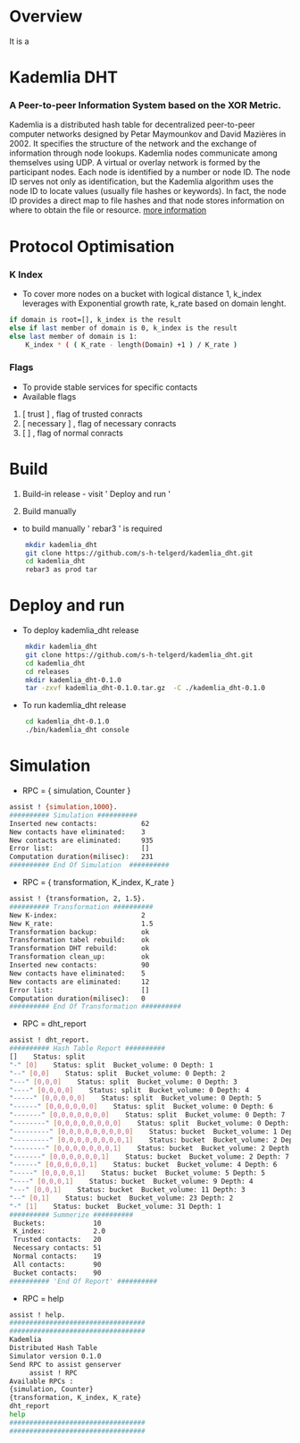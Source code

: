 # Overview
It is a

# Kademlia DHT
### A Peer-to-peer Information System based on the XOR Metric.

Kademlia is a distributed hash table for decentralized peer-to-peer computer networks designed by Petar Maymounkov and David Mazières in 2002. It specifies the structure of the network and the exchange of information through node lookups. Kademlia nodes communicate among themselves using UDP. A virtual or overlay network is formed by the participant nodes. Each node is identified by a number or node ID. The node ID serves not only as identification, but the Kademlia algorithm uses the node ID to locate values (usually file hashes or keywords). In fact, the node ID provides a direct map to file hashes and that node stores information on where to obtain the file or resource.
[more information][ref1]

# Protocol Optimisation
### K Index
- To cover more nodes on a bucket with logical distance 1, k_index leverages with Exponential growth rate, k_rate based on domain lenght.
```sh
if domain is root=[], k_index is the result
else if last member of domain is 0, k_index is the result
else last member of domain is 1:
    K_index * ( ( K_rate - length(Domain) +1 ) / K_rate )
```
### Flags
- To provide stable services for specific contacts
- Available flags
1. [ trust ] , flag of trusted conracts
2. [ necessary ] , flag of necessary conracts
3. [ ] , flag of normal conracts

# Build
1. Build-in release - visit ' Deploy and run '

2. Build manually
- to build manually ' rebar3 ' is required
```sh
    mkdir kademlia_dht
    git clone https://github.com/s-h-telgerd/kademlia_dht.git
    cd kademlia_dht
    rebar3 as prod tar
```

# Deploy and run

- To deploy kademlia_dht release
```sh
    mkdir kademlia_dht
    git clone https://github.com/s-h-telgerd/kademlia_dht.git
    cd kademlia_dht
    cd releases
    mkdir kademlia_dht-0.1.0
    tar -zxvf kademlia_dht-0.1.0.tar.gz  -C ./kademlia_dht-0.1.0
```
- To run kademlia_dht release
```sh
    cd kademlia_dht-0.1.0
    ./bin/kademlia_dht console
```

# Simulation
- RPC = { simulation, Counter }
```sh
assist ! {simulation,1000}.
########## Simulation ##########
Inserted new contacts:           62
New contacts have eliminated:    3
New contacts are eliminated:     935
Error list:                      []
Computation duration(milisec):   231
########## End Of Simulation  ##########
```
- RPC = { transformation, K_index, K_rate }
```sh
assist ! {transformation, 2, 1.5}.
########## Transformation ##########
New K-index:                     2
New K_rate:                      1.5
Transformation backup:           ok
Transformation tabel rebuild:    ok
Transformation DHT rebuild:      ok
Transformation clean_up:         ok
Inserted new contacts:           90
New contacts have eliminated:    5
New contacts are eliminated:     12
Error list:                      []
Computation duration(milisec):   0
########## End Of Transformation ##########
```
- RPC = dht_report
```sh
assist ! dht_report.
########## Hash Table Report ##########
[]    Status: split
"-" [0]    Status: split  Bucket_volume: 0 Depth: 1
"--" [0,0]    Status: split  Bucket_volume: 0 Depth: 2
"---" [0,0,0]    Status: split  Bucket_volume: 0 Depth: 3
"----" [0,0,0,0]    Status: split  Bucket_volume: 0 Depth: 4
"-----" [0,0,0,0,0]    Status: split  Bucket_volume: 0 Depth: 5
"------" [0,0,0,0,0,0]    Status: split  Bucket_volume: 0 Depth: 6
"-------" [0,0,0,0,0,0,0]    Status: split  Bucket_volume: 0 Depth: 7
"--------" [0,0,0,0,0,0,0,0]    Status: split  Bucket_volume: 0 Depth: 8
"---------" [0,0,0,0,0,0,0,0,0]    Status: bucket  Bucket_volume: 1 Depth: 9
"---------" [0,0,0,0,0,0,0,0,1]    Status: bucket  Bucket_volume: 2 Depth: 9
"--------" [0,0,0,0,0,0,0,1]    Status: bucket  Bucket_volume: 2 Depth: 8
"-------" [0,0,0,0,0,0,1]    Status: bucket  Bucket_volume: 2 Depth: 7
"------" [0,0,0,0,0,1]    Status: bucket  Bucket_volume: 4 Depth: 6
"-----" [0,0,0,0,1]    Status: bucket  Bucket_volume: 5 Depth: 5
"----" [0,0,0,1]    Status: bucket  Bucket_volume: 9 Depth: 4
"---" [0,0,1]    Status: bucket  Bucket_volume: 11 Depth: 3
"--" [0,1]    Status: bucket  Bucket_volume: 23 Depth: 2
"-" [1]    Status: bucket  Bucket_volume: 31 Depth: 1
########## Summerize ##########
 Buckets:            10
 K_index:            2.0
 Trusted contacts:   20
 Necessary contacts: 51
 Normal contacts:    19
 All contacts:       90
 Bucket contacts:    90
########## 'End Of Report' ##########
```

- RPC = help
```sh
assist ! help.
##################################
##################################
Kademlia
Distributed Hash Table
Simulator version 0.1.0
Send RPC to assist genserver
     assist ! RPC 
Available RPCs : 
{simulation, Counter} 
{transformation, K_index, K_rate} 
dht_report 
help 
##################################
##################################

```

[ref1]: <https://github.com/s-h-telgerd/kademlia_dht/blob/main/doc/maymounkov-kademlia-lncs.pdf>